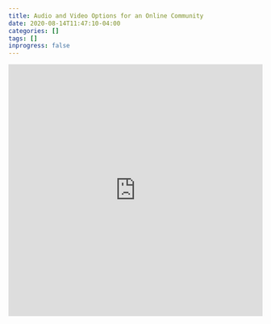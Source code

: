 ```yaml
---
title: Audio and Video Options for an Online Community
date: 2020-08-14T11:47:10-04:00
categories: []
tags: []
inprogress: false
---
```


<iframe width="100%" height="500" src="https://www.youtube.com/embed/AqWaPw008bo" frameborder="0" allow="accelerometer; autoplay; encrypted-media; gyroscope; picture-in-picture" allowfullscreen></iframe>


